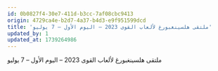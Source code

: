 ```yaml
---
id: 0b0827f4-30e7-411d-b3cc-7af08cbc9413
origin: 4729ca4e-b2d7-4a37-b4d3-e9f951599dcd
title: 'ملتقى هلسينغبورغ لألعاب القوى 2023 – اليوم الأول – 7 يوليو'
updated_by: 1
updated_at: 1739264986
---
```

ملتقى هلسينغبورغ لألعاب القوى 2023 – اليوم الأول – 7 يوليو